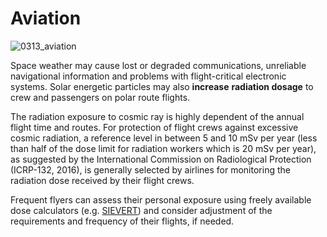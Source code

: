 # Aviation

![0313_aviation](./static/0313_aviation.png)

Space weather may cause lost or degraded communications, unreliable navigational information and problems with flight-critical electronic systems. Solar energetic particles may also **increase** **radiation dosage** to crew and passengers on polar route flights.

The radiation exposure to cosmic ray is highly dependent of the annual flight time and routes.  For protection of flight crews against excessive cosmic radiation, a reference level in between 5 and 10 mSv per year (less than half of the dose limit for radiation workers which is 20 mSv per year), as suggested by the International Commission on Radiological Protection (ICRP-132, 2016), is generally selected by airlines for monitoring the radiation dose received by their flight crews.

Frequent flyers can assess their personal exposure using freely available dose calculators (e.g. [SIEVERT](https://www.sievert-system.org)) and consider adjustment of the requirements and frequency of their flights, if needed.
